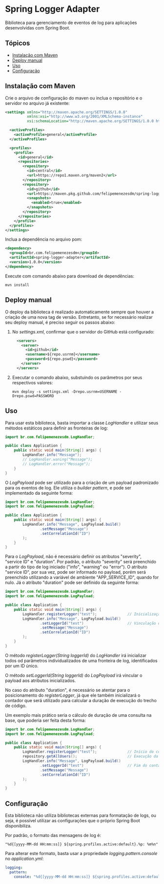 # Spring Logger Adapter
Biblioteca para gerenciamento de eventos de log para aplicações desenvolvidas com Spring Boot.

## Tópicos
- [Instalação com Maven](#instalação-com-maven)
- [Deploy manual](#deploy-manual)
- [Uso](#uso)
- [Configuração](#configuração)

## Instalação com Maven
Crie o arquivo de configuração do maven ou inclua o repositório e o servidor no arquivo já existente:
```xml
<settings xmlns="http://maven.apache.org/SETTINGS/1.0.0" 
          xmlns:xsi="http://www.w3.org/2001/XMLSchema-instance" 
          xsi:schemaLocation="http://maven.apache.org/SETTINGS/1.0.0 http://maven.apache.org/xsd/settings-1.0.0.xsd">

  <activeProfiles>
    <activeProfile>general</activeProfile>
  </activeProfiles>

  <profiles>
    <profile>
      <id>general</id>
      <repositories>
        <repository>
          <id>central</id>
          <url>https://repo1.maven.org/maven2</url>
        </repository>
        <repository>
          <id>github</id>
          <url>https://maven.pkg.github.com/felipemenezesdm/spring-logger-adapter</url>
          <snapshots>
            <enabled>true</enabled>
          </snapshots>
        </repository>
      </repositories>
    </profile>
  </profiles>
</settings>
```

Inclua a dependência no arquivo pom:
```xml
<dependency>
  <groupId>br.com.felipemenezesdm</groupId>
  <artifactId>spring-logger-adapter</artifactId>
  <version>1.0.0</version>
</dependency>
```

Execute com comando abaixo para download de dependências:
```
mvn install
```

## Deploy manual
O deploy da biblioteca é realizado automaticamente sempre que houver a criação de uma nova tag de versão. Entretanto, se for necessário realizar seu deploy manual, é preciso seguir os passos abaixo:

1. No _settings.xml_, confirmar que o servidor do GitHub está configurado:
    ```xml
      <servers>
        <server>
          <id>github</id>
          <username>${repo.usrnm}</username>
          <password>${repo.pswd}</password>
        </server>
      </servers>
    ```
2. Executar o comando abaixo, substuindo os parâmetros por seus respectivos valores:
    ```
    mvn deploy -s settings.xml -Drepo.usrnm=USERNAME -Drepo.pswd=PASSWORD
    ```

## Uso
Para usar esta biblioteca, basta importar a classe _LogHandler_ e utilizar seus métodos estáticos para definir as fronteiras de log:

```java
import br.com.felipemenezesdm.LogHandler;

public class Application { 
    public static void main(String[] args) {
        LogHandler.info("Message");
        // LogHandler.waning("Message");
        // LogHandler.error("Message");
    }
}
```

O _LogPayload_ pode ser utilizado para a criação de um payload padronizado para os eventos de log. Ele utiliza o _builder pattern_, e pode ser implementado da seguinte forma:
```java
import br.com.felipemenezesdm.LogHandler;
import br.com.felipemenezesdm.LogPayload;

public class Application {
    public static void main(String[] args) {
        LogHandler.info("Message", LogPayload.build()
                .setMessage("Message")
                .setCorrelationId("ID")
        );
    }
}
```

Para o _LogPayload_, não é necessário definir os atributos "severity", "service ID" e "duration". Por padrão, o atributo "severity" será preenchido a partir do tipo de log iniciado ("info", "warning" ou "error"). O atributo "service ID", por sua vez, pode ser informado no payload, porém será preenchido utilizando a variável de ambiente "APP_SERVICE_ID", quando for nulo. Já o atributo "duration" pode ser definido da seguinte forma:
```java
import br.com.felipemenezesdm.LogHandler;
import br.com.felipemenezesdm.LogPayload;

public class Application { 
    public static void main(String[] args) {
        LogHandler.registerLogger("test");              // Inicialização de novos  atributos de log
        LogHandler.info("Message", LogPayload.build()
                .setLoggerId("test")                    // Vinculação do payload aos atributos inicializados
                .setMessage("Message")
                .setCorrelationId("ID")
        );
    }
}
```

O método _registerLogger(String loggerId)_ do _LogHandler_ irá inicializar todos od parâmetros individualizados de uma fronteira de log, identificados por um ID único.

O método _setLoggerId(String loggerId)_ do _LogPayload_ irá vincular o payload aos atributos inicializados. 

No caso do atributo "duration", é necessário se atentar para o posicionamento do _registerLogger_, já que ele também inicializará o contador que será utilizado para calcular a duração de execução do trecho de código.

Um exemplo mais prático seria o cálculo de duração de uma consulta na base, que poderia ser feita desta forma:

```java
import br.com.felipemenezesdm.LogHandler;
import br.com.felipemenezesdm.LogPayload;

public class Application { 
    public static void main(String[] args) {
        LogHandler.registerLogger("test");              // Início do contador
        repository.getAllUsers();                       // Execução da consulta
        LogHandler.info("Message", LogPayload.build()
                .setLoggerId("test")                    // Fim do contador
                .setMessage("Message")
                .setCorrelationId("ID")
        );
    }
}
```

## Configuração
Esta biblioteca não utiliza bibliotecas externas para formatação de logs, ou seja, é possível utilizar as configurações que o próprio Spring Boot disponibiliza.

Por padrão, o formato das mensagens de log é:
```
"%d{[yyyy-MM-dd HH:mm:ss]} ${spring.profiles.active:default}.%p: %m%n"
```

Para alterar este formato, basta usar a propriedade _logging.pattern.console_ no _application.yml_:
```yaml
logging:
  pattern:
    console: "%d{[yyyy-MM-dd HH:mm:ss]} ${spring.profiles.active:default}.%p: %m%n"
```
